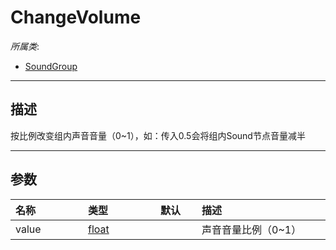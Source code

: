 # ChangeVolume

*所属类*:
* [SoundGroup](/Api/Classes/Sound/SoundGroup.md)
------------------------------------------------------------------------------------------
## 描述

按比例改变组内声音音量（0~1），如：传入0.5会将组内Sound节点音量减半

------------------------------------------------------------------------------------------
## 参数

|<div style="width:100px">名称</div>|<div style="width:100px">类型</div>|<div style="width:50px">默认</div>|<div style="width:350px">描述</div>|
|:---|:---|:---|:---|
|value|[float](/Api/DataType/Number.md)||声音音量比例（0~1）|
